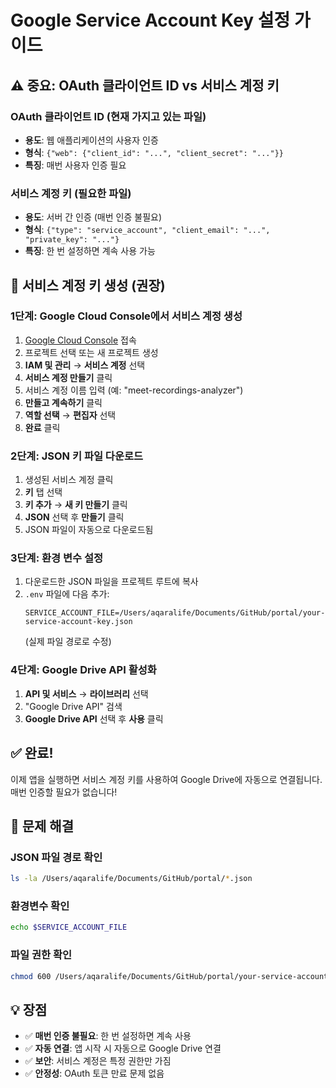 # Google Service Account Key 설정 가이드

## ⚠️ 중요: OAuth 클라이언트 ID vs 서비스 계정 키

### **OAuth 클라이언트 ID** (현재 가지고 있는 파일)
- **용도**: 웹 애플리케이션의 사용자 인증
- **형식**: `{"web": {"client_id": "...", "client_secret": "..."}}`
- **특징**: 매번 사용자 인증 필요

### **서비스 계정 키** (필요한 파일)
- **용도**: 서버 간 인증 (매번 인증 불필요)
- **형식**: `{"type": "service_account", "client_email": "...", "private_key": "..."}`
- **특징**: 한 번 설정하면 계속 사용 가능

## 🚀 서비스 계정 키 생성 (권장)

### 1단계: Google Cloud Console에서 서비스 계정 생성

1. [Google Cloud Console](https://console.cloud.google.com/) 접속
2. 프로젝트 선택 또는 새 프로젝트 생성
3. **IAM 및 관리** → **서비스 계정** 선택
4. **서비스 계정 만들기** 클릭
5. 서비스 계정 이름 입력 (예: "meet-recordings-analyzer")
6. **만들고 계속하기** 클릭
7. **역할 선택** → **편집자** 선택
8. **완료** 클릭

### 2단계: JSON 키 파일 다운로드

1. 생성된 서비스 계정 클릭
2. **키** 탭 선택
3. **키 추가** → **새 키 만들기** 클릭
4. **JSON** 선택 후 **만들기** 클릭
5. JSON 파일이 자동으로 다운로드됨

### 3단계: 환경 변수 설정

1. 다운로드한 JSON 파일을 프로젝트 루트에 복사
2. `.env` 파일에 다음 추가:
   ```
   SERVICE_ACCOUNT_FILE=/Users/aqaralife/Documents/GitHub/portal/your-service-account-key.json
   ```
   (실제 파일 경로로 수정)

### 4단계: Google Drive API 활성화

1. **API 및 서비스** → **라이브러리** 선택
2. "Google Drive API" 검색
3. **Google Drive API** 선택 후 **사용** 클릭

## ✅ 완료!

이제 앱을 실행하면 서비스 계정 키를 사용하여 Google Drive에 자동으로 연결됩니다. 매번 인증할 필요가 없습니다!

## 🔧 문제 해결

### JSON 파일 경로 확인
```bash
ls -la /Users/aqaralife/Documents/GitHub/portal/*.json
```

### 환경변수 확인
```bash
echo $SERVICE_ACCOUNT_FILE
```

### 파일 권한 확인
```bash
chmod 600 /Users/aqaralife/Documents/GitHub/portal/your-service-account-key.json
```

## 💡 장점

- ✅ **매번 인증 불필요**: 한 번 설정하면 계속 사용
- ✅ **자동 연결**: 앱 시작 시 자동으로 Google Drive 연결
- ✅ **보안**: 서비스 계정은 특정 권한만 가짐
- ✅ **안정성**: OAuth 토큰 만료 문제 없음 